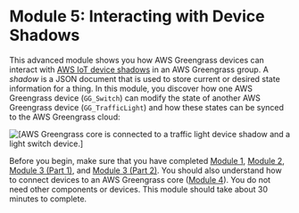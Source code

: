 # Module 5: Interacting with Device Shadows<a name="module5"></a>

This advanced module shows you how AWS Greengrass devices can interact with [AWS IoT device shadows](http://docs.aws.amazon.com/iot/latest/developerguide/iot-device-shadows.html) in an AWS Greengrass group\. A *shadow* is a JSON document that is used to store current or desired state information for a thing\. In this module, you discover how one AWS Greengrass device \(`GG_Switch`\) can modify the state of another AWS Greengrass device \(`GG_TrafficLight`\) and how these states can be synced to the AWS Greengrass cloud:

![\[AWS Greengrass core is connected to a traffic light device shadow and a light switch device.\]](http://docs.aws.amazon.com/greengrass/latest/developerguide/images/gg-get-started-077.5.png)

Before you begin, make sure that you have completed [Module 1](module1.md), [Module 2](module2.md), [Module 3 \(Part 1\)](module3-I.md), and [Module 3 \(Part 2\)](module3-II.md)\. You should also understand how to connect devices to an AWS Greengrass core \([Module 4](module4.md)\)\. You do not need other components or devices\. This module should take about 30 minutes to complete\.